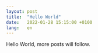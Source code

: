```yaml
---
layout: post
title:  "Hello World"
date:   2022-01-28 15:15:00 +0100
lang:	en
---
```


Hello World, more posts will follow.
